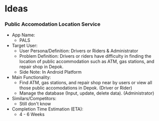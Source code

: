 Ideas
====

### Public Accomodation Location Service

+ App Name:
  + PALS
+ Target User:
  + User Persona/Definition: Drivers or Riders & Administrator
  + Problem Definition: Drivers or riders have difficulty in finding the location of public accommodation such as ATM, gas stations, and repair shop in Depok.
  + Side Note: In Android Platform
+ Main Functionality:
  + Find ATM, gas stations, and repair shop near by users or view all those public accomodations in Depok. (Driver or Rider)
  + Manage the database (Input, update, delete data). (Administrator)
+ Similars/Competitors:
  + Still don't know
+ Completion Time Estimation (ETA):
  + 4 - 6 Weeks